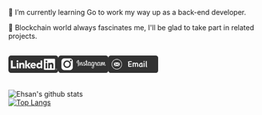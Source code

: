 🌱 I’m currently learning Go to work my way up as a back-end developer.

:metal: Blockchain world always fascinates me, I'll be glad to take part in related projects.

  
<br>
<a href="https://www.linkedin.com/in/e-amiri/" target="_blank"><img alt="LinkedIn" src="https://github.com/E-Amiri/E-Amiri/blob/main/LinkedIn-v2.png" width="100"></a><a href="https://www.instagram.com/ehsan.9891" target="_blank"><img alt="Instagram" src="https://github.com/E-Amiri/E-Amiri/blob/main/Instagram-v2.png" width="100"></a><a href="mailto:hamed.shirbandi@gmail.com"><img alt="Email" src="https://github.com/E-Amiri/E-Amiri/blob/main/Email-v2.png" width="100"></a>
<br>

<br>

![Ehsan's github stats](https://github-readme-stats.vercel.app/api?username=E-Amiri&show_icons=true&theme=dark) <br>
[![Top Langs](https://github-readme-stats.vercel.app/api/top-langs/?username=E-Amiri&theme=dark&layout=compact)](https://github.com/E-Amiri/E-Amiri)

<br>

